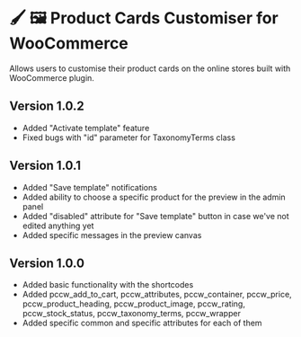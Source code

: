 # 🖌️ 🖼️ Product Cards Customiser for WooCommerce
Allows users to customise their product cards on the online stores built with WooCommerce plugin.

## Version 1.0.2
* Added "Activate template" feature
* Fixed bugs with "id" parameter for TaxonomyTerms class

## Version 1.0.1
* Added "Save template" notifications
* Added ability to choose a specific product for the preview in the admin panel
* Added "disabled" attribute for "Save template" button in case we've not edited anything yet
* Added specific messages in the preview canvas

## Version 1.0.0

* Added basic functionality with the shortcodes
* Added pccw_add_to_cart, pccw_attributes, pccw_container, pccw_price, pccw_product_heading, pccw_product_image, pccw_rating, pccw_stock_status, pccw_taxonomy_terms, pccw_wrapper
* Added specific common and specific attributes for each of them